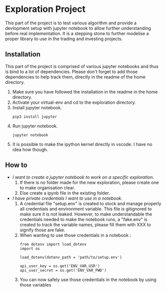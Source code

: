 # Exploration Project

This part of the project is to test various algorithm and provide a devlopment setup with jupyter notebook to allow further understanding before real implementation. It is a stepping stone to further modelise a proper library to use in the trading and investing projects.

## Installation
This part of the project is comprised of various jupyter notebooks and thus is bind to a lot of dependencies. Please don't forget to add those dependencies to help track them, directly in the readme of the home directory.

1. Make sure you have followed the installation in the readme in the home directory.
2. Activate your virtual-env and cd to the exploration directory.
3. Install jupyter notebook.
    ```
    pip3 install jupyter
    ```
4. Run jupyter notebook.
    ```
    jupyter notebook
    ```
5. It is possible to make the ipython kernel directly in vscode. I have no idea how though.

## How to
- *I want to create a jupyter notebook to work on a specific exploration.*
    1. If there is no folder made for the new exploration, please create one to make organisation clear.
    2. Else create a ipynb file in the existing folder.
- *I have private credentials I want to use in a notebook.*
    1. A credential file "setup.env" is created to stock and manage properly all credentials and environment variable. This file is gitignored to make sure it is not leaked. However, to make understandable the credentials needed to make the notebook runs, a "fake.env" is created to track the variable names, please fill them with XXX to signify those are fake.
    2. When wanting to use those credentials in a notebook :
        ```
        from dotenv import load_dotenv
        import os

        load_dotenv(dotenv_path = 'path/to/setup.env')

        api_user_key = os.get('ENV_VAR_USR')
        api_user_secret = os.get('ENV_VAR_PWD')
        ```
    3. You can now safely use those credentials in the notebook by using those variables